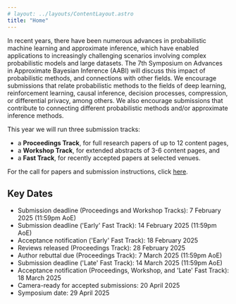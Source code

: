 ```yaml
---
# layout: ../layouts/ContentLayout.astro
title: "Home"
---
```


In recent years, there have been numerous advances in probabilistic machine learning and approximate inference, which have enabled applications to increasingly challenging scenarios involving complex probabilistic models and large datasets.
The 7th Symposium on Advances in Approximate Bayesian Inference (AABI) will discuss this impact of probabilistic methods, and connections with other fields.
We encourage submissions that relate probabilistic methods to the fields of deep learning, reinforcement learning, causal inference, decision processes, compression, or differential privacy, among others.
We also encourage submissions that contribute to connecting different probabilistic methods and/or approximate inference methods.


This year we will run three submission tracks:

- a **Proceedings Track**, for full research papers of up to 12 content pages,
- a **Workshop Track**, for extended abstracts of 3-6 content pages, and
- a **Fast Track**, for recently accepted papers at selected venues.

For the call for papers and submission instructions, click [here](/call).


## Key Dates

- Submission deadline (Proceedings and Workshop Tracks): 7 February 2025 (11:59pm AoE)
- Submission deadline ('Early' Fast Track): 14 February 2025 (11:59pm AoE)
- Acceptance notification ('Early' Fast Track): 18 February 2025
- Reviews released (Proceedings Track): 28 February 2025
- Author rebuttal due (Proceedings Track): 7 March 2025 (11:59pm AoE)
- Submission deadline ('Late' Fast Track): 14 March 2025 (11:59pm AoE)
- Acceptance notification (Proceedings, Workshop, and 'Late' Fast Track): 18 March 2025
- Camera-ready for accepted submissions: 20 April 2025
- Symposium date: 29 April 2025

<!-- ## Location and Registration -->
<!---->
<!-- The symposium will take place in the TU the Sky room on the 11th floor of the TU Wien building in downtown Vienna (maps link). -->
<!---->
<!-- Registration for in-person attendance is free but will be limited. -->
<!-- Click here to register! -->
<!-- All accepted papers must have at least one author attending in person. -->
<!-- If you are unable to register, feel free to sign up on the waiting list. -->
<!-- We will contact you if more slots become available. -->
<!-- Given the limited seats, please cancel your registration if you know you will not be able to attend in-person. -->
